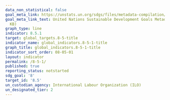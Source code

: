 ```yaml
---
data_non_statistical: false
goal_meta_link: https://unstats.un.org/sdgs/files/metadata-compilation/Metadata-Goal-8.pdf
goal_meta_link_text: United Nations Sustainable Development Goals Metadata (PDF 317
  KB)
graph_type: line
indicator: 8.5.1
target: global_targets.8-5-title
indicator_name: global_indicators.8-5-1-title
graph_title: global_indicators.8-5-1-title
indicator_sort_order: 08-05-01
layout: indicator
permalink: /8-5-1/
published: true
reporting_status: notstarted
sdg_goal: '8'
target_id: '8.5'
un_custodian_agency: International Labour Organization (ILO)
un_designated_tier: 2
---
```

